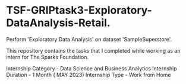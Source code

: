# TSF-GRIPtask3-Exploratory-DataAnalysis-Retail.
Perform 'Exploratory Data Analysis' on dataset 'SampleSuperstore'.

This repository contains the tasks that I completed while working as an intern for The Sparks Foundation.

Internship Category - Data Science and Business Analytics
Internship Duration - 1 Month ( MAY 2023)
Internship Type - Work from Home
